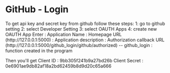 <h1>GitHub - Login</h1>
To get api key and secret key from github follow these steps:
1: go to github setting
2: select Developer Setting
3: select OAUTH Apps
4: create new OAUTH App
  Enter 
      : Application Name
      : Homepage URL (http://127.0.0.1:5000)
      : Application description
      : Authorization callback URL (http://127.0.0.1:5000/github_login/github/authorized)
      -- github_login : function created in the program

Then you'll get 
              Client ID : 9bb305f241b9a27bd26b
              Client Secret : 0e6901ae9db82af18a2bd62459b8d9d20c65a666

